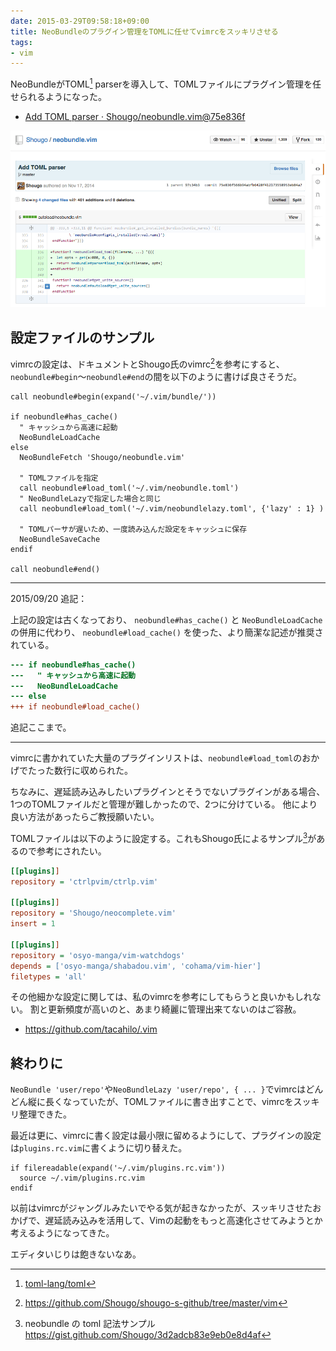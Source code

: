 ```yaml
---
date: 2015-03-29T09:58:18+09:00
title: NeoBundleのプラグイン管理をTOMLに任せてvimrcをスッキリさせる
tags:
- vim
---
```

NeoBundleがTOML[^1] parserを導入して、TOMLファイルにプラグイン管理を任せられるようになった。

- [Add TOML parser · Shougo/neobundle.vim@75e836f](https://github.com/Shougo/neobundle.vim/commit/75e836f566b94abfb6428f412173558953eb84a7)

![](/images/2015/03/29/neobundletoml.png)

## 設定ファイルのサンプル

vimrcの設定は、ドキュメントとShougo氏のvimrc[^2]を参考にすると、`neobundle#begin`〜`neobundle#end`の間を以下のように書けば良さそうだ。

```vim
call neobundle#begin(expand('~/.vim/bundle/'))

if neobundle#has_cache()
  " キャッシュから高速に起動
  NeoBundleLoadCache
else
  NeoBundleFetch 'Shougo/neobundle.vim'

  " TOMLファイルを指定
  call neobundle#load_toml('~/.vim/neobundle.toml')
  " NeoBundleLazyで指定した場合と同じ
  call neobundle#load_toml('~/.vim/neobundlelazy.toml', {'lazy' : 1} )

  " TOMLパーサが遅いため、一度読み込んだ設定をキャッシュに保存
  NeoBundleSaveCache
endif

call neobundle#end()
```

---

2015/09/20 追記：

上記の設定は古くなっており、 `neobundle#has_cache()` と `NeoBundleLoadCache` の併用に代わり、 `neobundle#load_cache()` を使った、より簡潔な記述が推奨されている。

```diff
--- if neobundle#has_cache()
---   " キャッシュから高速に起動
---   NeoBundleLoadCache
--- else
+++ if neobundle#load_cache()
```

追記ここまで。

---

vimrcに書かれていた大量のプラグインリストは、`neobundle#load_toml`のおかげでたった数行に収められた。

ちなみに、遅延読み込みしたいプラグインとそうでないプラグインがある場合、1つのTOMLファイルだと管理が難しかったので、2つに分けている。
他により良い方法があったらご教授願いたい。

TOMLファイルは以下のように設定する。これもShougo氏によるサンプル[^3]があるので参考にされたい。

```ini
[[plugins]]
repository = 'ctrlpvim/ctrlp.vim'

[[plugins]]
repository = 'Shougo/neocomplete.vim'
insert = 1

[[plugins]]
repository = 'osyo-manga/vim-watchdogs'
depends = ['osyo-manga/shabadou.vim', 'cohama/vim-hier']
filetypes = 'all'
```

その他細かな設定に関しては、私のvimrcを参考にしてもらうと良いかもしれない。
割と更新頻度が高いのと、あまり綺麗に管理出来てないのはご容赦。

- https://github.com/tacahilo/.vim

## 終わりに

`NeoBundle 'user/repo'`や`NeoBundleLazy 'user/repo', { ... }`でvimrcはどんどん縦に長くなっていたが、TOMLファイルに書き出すことで、vimrcをスッキリ整理できた。

最近は更に、vimrcに書く設定は最小限に留めるようにして、プラグインの設定は`plugins.rc.vim`に書くように切り替えた。

```vim
if filereadable(expand('~/.vim/plugins.rc.vim'))
  source ~/.vim/plugins.rc.vim
endif
```

以前はvimrcがジャングルみたいでやる気が起きなかったが、スッキリさせたおかげで、遅延読み込みを活用して、Vimの起動をもっと高速化させてみようとか考えるようになってきた。

エディタいじりは飽きないなあ。

[^1]: [toml-lang/toml](https://github.com/toml-lang/toml)
[^2]: https://github.com/Shougo/shougo-s-github/tree/master/vim
[^3]: neobundle の toml 記法サンプル https://gist.github.com/Shougo/3d2adcb83e9eb0e8d4af
